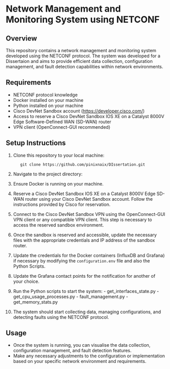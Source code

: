 # Network Management and Monitoring System using NETCONF

## Overview
This repository contains a network management and monitoring system developed using the NETCONF protocol. The system was developed for a Dissertaion and aims to provide efficient data collection, configuration management, and fault detection capabilities within network environments.

## Requirements
- NETCONF protocol knowledge
- Docker installed on your machine
- Python installed on your machine
- Cisco DevNet Sandbox account (https://developer.cisco.com/)
- Access to reserve a Cisco DevNet Sandbox IOS XE on a Catalyst 8000V Edge Software-Defined WAN (SD-WAN) router
- VPN client (OpenConnect-GUI recommended)

## Setup Instructions
1. Clone this repository to your local machine:

          git clone https://github.com/pinixnaix/DIssertation.git

2. Navigate to the project directory:

3. Ensure Docker is running on your machine.

4. Reserve a Cisco DevNet Sandbox IOS XE on a Catalyst 8000V Edge SD-WAN router using your Cisco DevNet Sandbox account. Follow the instructions provided by Cisco for reservation.

5. Connect to the Cisco DevNet Sandbox VPN using the OpenConnect-GUI VPN client or any compatible VPN client. This step is necessary to access the reserved sandbox environment.

6. Once the sandbox is reserved and accessible, update the necessary files with the appropriate credentials and IP address of the sandbox router.

7. Update the credentials for the Docker containers (InfluxDB and Grafana) if necessary by modifying the `configuration.env` file and also the Python Scripts.

8. Update the Grafana contact points for the notification for another of your choice.  

9. Run the Python scripts to start the system:
          - get_interfaces_state.py
          - get_cpu_usage_processes.py
          - fault_management.py
          - get_memory_stats.py

10. The system should start collecting data, managing configurations, and detecting faults using the NETCONF protocol.

## Usage
- Once the system is running, you can visualise the data collection, configuration management, and fault detection features.
- Make any necessary adjustments to the configuration or implementation based on your specific network environment and requirements.



